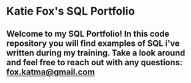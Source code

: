 # Katie Fox's SQL Portfolio

## Welcome to my SQL Portfolio! In this code repository you will find examples of SQL i've written during my training. Take a look around and feel free to reach out with any questions: fox.katma@gmail.com
